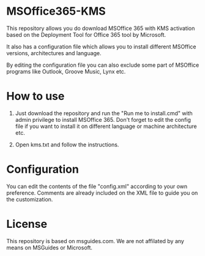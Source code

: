 # MSOffice365-KMS
This repository allows you do download MSOffice 365 with KMS activation based on the Deployment Tool for Office 365 tool by Microsoft.

It also has a configuration file which allows you to install different MSOffice versions, architectures and language. 

By editing the configuration file you can also exclude some part of MSOffice programs like Outlook, Groove Music, Lynx etc.

# How to use
1. Just download the repository and run the "Run me to install.cmd" with admin privilege to install MSOffice 365. Don't forget to edit the config file if you want to install it on different language or machine architecture etc.

2. Open kms.txt and follow the instructions.

# Configuration
You can edit the contents of the file "config.xml" according to your own preference. Comments are already included on the XML file to guide you on the customization.

# License
This repository is based on msguides.com. We are not affilated by any means on MSGuides or Microsoft.
